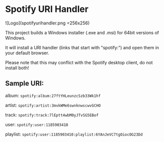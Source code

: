 # Spotify URI Handler

![Logo](spotifyurihandler.png =256x256)

This project builds a Windows installer (.exe and .msi) for 64bit versions of Windows.

It will install a URI handler (links that start with "spotify:") and open them in your default browser.

Please note that this may conflict with the Spotify desktop client, do not install both!


## Sample URI:

album: `spotify:album:27ftYHLeunzcSzb33Wk1hf`

artist: `spotify:artist:3mvkWMe6swnknwscwvGCHO`

track: `spotify:track:7lEptt4wbM0yJTvSG5EBof`

user: `spotify:user:1185903410`

playlist: `spotify:user:1185903410:playlist:6YAnJeVC7tgOiocOG23Dd`
